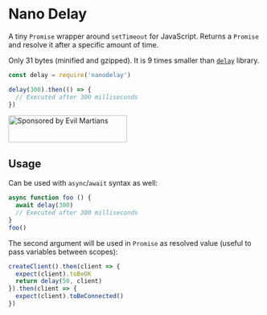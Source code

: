 # Nano Delay

A tiny `Promise` wrapper around `setTimeout` for JavaScript.
Returns a `Promise` and resolve it after a specific amount of time.

Only 31 bytes (minified and gzipped).
It is 9 times smaller than [`delay`] library.

```js
const delay = require('nanodelay')

delay(300).then(() => {
  // Executed after 300 milliseconds
})
```

[`delay`]: https://www.npmjs.com/package/delay

<a href="https://evilmartians.com/?utm_source=nanodelay">
  <img src="https://evilmartians.com/badges/sponsored-by-evil-martians.svg"
       alt="Sponsored by Evil Martians" width="236" height="54">
</a>


## Usage

Can be used with `async`/`await` syntax as well:

```js
async function foo () {
  await delay(300)
  // Executed after 300 milliseconds
}
foo()
```

The second argument will be used in `Promise` as resolved value
(useful to pass variables between scopes):

```js
createClient().then(client => {
  expect(client).toBeOK
  return delay(50, client)
}).then(client => {
  expect(client).toBeConnected()
})
```
